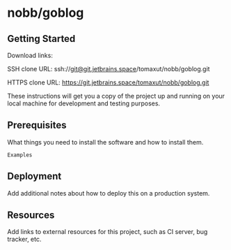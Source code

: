 # nobb/goblog



## Getting Started

Download links:

SSH clone URL: ssh://git@git.jetbrains.space/tomaxut/nobb/goblog.git

HTTPS clone URL: https://git.jetbrains.space/tomaxut/nobb/goblog.git



These instructions will get you a copy of the project up and running on your local machine for development and testing purposes.

## Prerequisites

What things you need to install the software and how to install them.

```
Examples
```

## Deployment

Add additional notes about how to deploy this on a production system.

## Resources

Add links to external resources for this project, such as CI server, bug tracker, etc.
